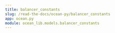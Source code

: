 ```yaml
---
title: balancer_constants
slug: /read-the-docs/ocean-py/balancer_constants
app: ocean.py
module: ocean_lib.models.balancer_constants
---
```

